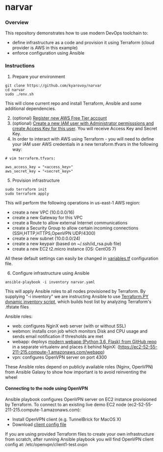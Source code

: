 # narvar

### Overview

This repository demonstrates how to use modern DevOps toolchain to:
- define infrastructure as a code and provision it using Terraform (cloud provider is AWS in this example)
- enforce configuration using Ansible

### Instructions

1. Prepare your environment
```
git clone https://github.com/kyarovoy/narvar
cd narvar
sudo ./env.sh
```
This will clone current repo and install Terraform, Ansible and some additional dependencies.

2. (optional) [Register new AWS Free Tier account](https://aws.amazon.com/free/)
3. (optional) [Create a new IAM user with Administrator permisssions and create Access Key for this user](http://docs.aws.amazon.com/IAM/latest/UserGuide/id_credentials_access-keys.html). You will receive Access Key and Secret Key.
4. In order to interact with AWS using Terraform - you will need to define your IAM user AWS credentials in a new terraform.tfvars in the following way:
```
# vim terraform.tfvars:

aws_access_key = "<access_key>"
aws_secret_key = "<secret_key>"
```
5. Provision infrastructure
```
sudo terraform init
sudo terraform apply
```
This will perform the following operations in us-east-1 AWS region:
- create a new VPC (10.0.0.0/16)
- create a new Gateway for this VPC
- create a Route to allow external Internet communications
- create a Security Group to allow certain incoming connections (SSH,HTTP,HTTPS,OpenVPN UDP/4300)
- create a new subnet (10.0.0.0/24)
- create a new keypair (based on ~/.ssh/id_rsa.pub file)
- create a new EC2 t2.micro instance (OS: CentOS 7)

All these default settings can easily be changed in [variables.tf](variables.tf) configuration file. 

6. Configure infrastructure using Ansible
```
ansible-playbook -i inventory narvar.yaml
```
This will apply Ansible roles to all nodes provisioned by Terraform.
By supplying "-i inventory" we are instructing Ansible to use [Terraform.PY dynamic inventory script](https://github.com/mantl/terraform.py), which builds host list by analyzing Terraform's .tfstate files 

Ansible roles:
- web: configures NginX web server (with or without SSL)
- webmon: installs cron job which monitors Disk and CPU usage and sends email notification if thresholds are met
- webapp: deploys [modern webapp (Python 3.6, Flask) from GitHub repo](https://github.com/kyarovoy/narvar_webapp) in a separate virtualenv and places it behind NginX: (https://ec2-52-55-211-215.compute-1.amazonaws.com/webapp)
- vpn: configures OpenVPN server on port 4300

These Ansible roles depend on publicly available roles (Nginx, OpenVPN) from Ansible Galaxy to show how important is to avoid reinventing the wheel

#### Connecting to the node using OpenVPN

Ansible playbook configures OpenVPN server on EC2 instance provisioned by Terraform.
To connect to an existing live demo EC2 node (ec2-52-55-211-215.compute-1.amazonaws.com):
- Install OpenVPN client (e.g. TunnelBrick for MacOS X)
- Download [client config file](openvpn_configs/client1-test.ovpn)

If you are using provided Terraform files to create your own infrastructure from scratch, after running Ansible playbook you will find OpenVPN client config at: /etc/openvpn/client1-test.ovpn
